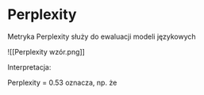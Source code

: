 # Perplexity

Metryka Perplexity służy do ewaluacji modeli językowych

![[Perplexity wzór.png]]



Interpretacja:

Perplexity = 0.53 oznacza, np. że 